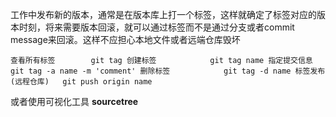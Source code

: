 工作中发布新的版本，通常是在版本库上打一个标签，这样就确定了标签对应的版本时刻，将来需要版本回滚，就可以通过标签而不是通过分支或者commit message来回滚。这样不应担心本地文件或者远端仓库毁坏

`
  查看所有标签        git tag
  创建标签            git tag name
  指定提交信息        git tag -a name -m 'comment'
  删除标签            git tag -d name
  标签发布(远程仓库)   git push origin name
`

或者使用可视化工具 **sourcetree**